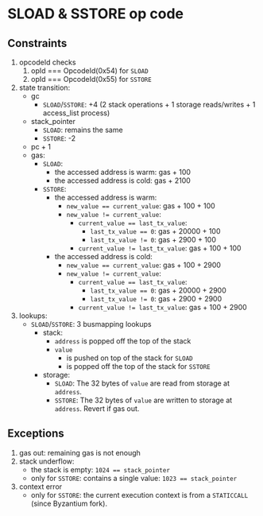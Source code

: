 # SLOAD & SSTORE op code

## Constraints

1. opcodeId checks
   1. opId === OpcodeId(0x54) for `SLOAD`
   2. opId === OpcodeId(0x55) for `SSTORE`
2. state transition:
   - gc
     - `SLOAD`/`SSTORE`:  +4 (2 stack operations + 1 storage reads/writes + 1 access_list process)
   - stack_pointer
     - `SLOAD`: remains the same
     - `SSTORE`: -2
   - pc + 1
   - gas:
     - `SLOAD`:
       + the accessed address is warm: gas + 100
       + the accessed address is cold: gas + 2100
     - `SSTORE`:
       + the accessed address is warm:
         * `new_value == current_value`: gas + 100 + 100
         * `new_value != current_value`:
           - `current_value == last_tx_value`:
             - `last_tx_value == 0`: gas + 20000 + 100
             - `last_tx_value != 0`: gas + 2900 + 100
           - `current_value != last_tx_value`: gas + 100 + 100
       + the accessed address is cold:
         * `new_value == current_value`: gas + 100 + 2900
         * `new_value != current_value`:
           - `current_value == last_tx_value`:
             - `last_tx_value == 0`: gas + 20000 + 2900
             - `last_tx_value != 0`: gas + 2900 + 2900
           - `current_value != last_tx_value`: gas + 100 + 2900
3. lookups:
   - `SLOAD`/`SSTORE`: 3 busmapping lookups
     - stack:
       - `address` is popped off the top of the stack
       - `value`
         - is pushed on top of the stack for `SLOAD`
         - is popped off the top of the stack for `SSTORE`
     - storage:
       - `SLOAD`: The 32 bytes of `value` are read from storage at `address`.
       - `SSTORE`: The 32 bytes of `value` are written to storage at `address`. Revert if gas out.

## Exceptions

1. gas out: remaining gas is not enough
2. stack underflow:
   - the stack is empty: `1024 == stack_pointer`
   - only for `SSTORE`: contains a single value: `1023 == stack_pointer`
3. context error
   - only for `SSTORE`: the current execution context is from a `STATICCALL` (since Byzantium fork).
